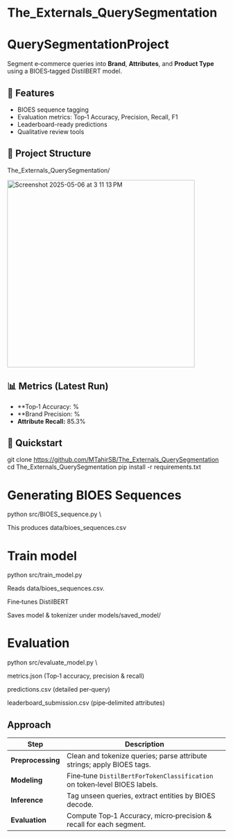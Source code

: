 # The_Externals_QuerySegmentation
# QuerySegmentationProject

Segment e‑commerce queries into **Brand**, **Attributes**, and **Product Type** using a BIOES‑tagged DistilBERT model.


## 🚀 Features

- BIOES sequence tagging
- Evaluation metrics: Top‑1 Accuracy, Precision, Recall, F1
- Leaderboard-ready predictions
- Qualitative review tools

## 📂 Project Structure

The_Externals_QuerySegmentation/

<img width="432" alt="Screenshot 2025-05-06 at 3 11 13 PM" src="https://github.com/user-attachments/assets/44de2468-4ea3-4d1f-970c-9d2a764b5693" />


## 📊 Metrics (Latest Run)
- **Top‑1 Accuracy:  %
- **Brand Precision:  %
- **Attribute Recall:** 85.3%

## 🧪 Quickstart

git clone https://github.com/MTahirSB/The_Externals_QuerySegmentation
cd The_Externals_QuerySegmentation
pip install -r requirements.txt

# Generating BIOES Sequences

python src/BIOES_sequence.py \

This produces data/bioes_sequences.csv

# Train model

python src/train_model.py

Reads data/bioes_sequences.csv.

Fine‑tunes DistilBERT

Saves model & tokenizer under models/saved_model/

# Evaluation

python src/evaluate_model.py \

metrics.json (Top‑1 accuracy, precision & recall)

predictions.csv (detailed per‑query)

leaderboard_submission.csv (pipe‑delimited attributes)

## Approach

| Step              | Description                                                                |
| ----------------- | -------------------------------------------------------------------------- |
| **Preprocessing** | Clean and tokenize queries; parse attribute strings; apply BIOES tags.     |
| **Modeling**      | Fine‑tune `DistilBertForTokenClassification` on token‑level BIOES labels.  |
| **Inference**     | Tag unseen queries, extract entities by BIOES decode.                      |
| **Evaluation**    | Compute Top‑1 Accuracy, micro‑precision & recall for each segment.         |





